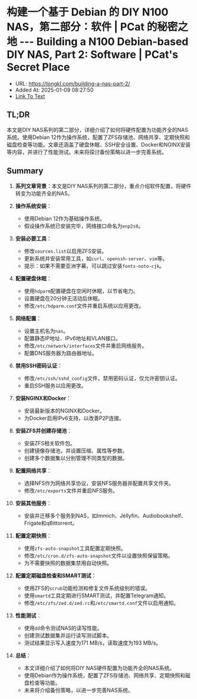 # 构建一个基于 Debian 的 DIY N100 NAS，第二部分：软件 | PCat 的秘密之地 --- Building a N100 Debian-based DIY NAS, Part 2: Software | PCat's Secret Place
- URL: https://tongkl.com/building-a-nas-part-2/
- Added At: 2025-01-09 08:27:50
- [Link To Text](2025-01-09-构建一个基于-debian-的-diy-n100-nas，第二部分：软件-pcat-的秘密之地-----building-a-n100-debian-based-diy-nas,-part-2-software-pcat's-secret-place_raw.md)

## TL;DR
本文是DIY NAS系列的第二部分，详细介绍了如何将硬件配置为功能齐全的NAS系统。使用Debian 12作为操作系统，配置了ZFS存储池、网络共享、定期快照和磁盘检查等功能。文章还涵盖了硬盘休眠、SSH安全设置、Docker和NGINX安装等内容，并进行了性能测试。未来将探讨备份策略以进一步完善系统。

## Summary
1. **系列文章背景**：本文是DIY NAS系列的第二部分，重点介绍软件配置，将硬件转变为功能齐全的NAS。

2. **操作系统安装**：
   - 使用Debian 12作为基础操作系统。
   - 假设操作系统已安装完毕，网络接口命名为`enp2s0`。

3. **安装必要工具**：
   - 修改`sources.list`以启用ZFS安装。
   - 更新系统并安装常用工具，如`curl`、`openssh-server`、`vim`等。
   - 提示：如果不需要亚洲字幕，可以跳过安装`fonts-noto-cjk`。

4. **配置硬盘休眠**：
   - 使用`hdparm`配置硬盘在空闲时休眠，以节省电力。
   - 设置硬盘在20分钟无活动后休眠。
   - 修改`/etc/hdparm.conf`文件并重启系统以应用更改。

5. **网络配置**：
   - 设置主机名为`nas`。
   - 配置静态IP地址、IPv6地址和VLAN接口。
   - 修改`/etc/network/interfaces`文件并重启网络服务。
   - 配置DNS服务器为路由器地址。

6. **禁用SSH密码认证**：
   - 修改`/etc/ssh/sshd_config`文件，禁用密码认证，仅允许密钥认证。
   - 重启SSH服务以应用更改。

7. **安装NGINX和Docker**：
   - 安装最新版本的NGINX和Docker。
   - 为Docker启用IPv6支持，以改善P2P连接。

8. **安装ZFS并创建存储池**：
   - 安装ZFS相关软件包。
   - 创建镜像存储池，并设置压缩、属性等参数。
   - 创建多个数据集以分别管理不同类型的数据。

9. **配置网络共享**：
   - 选择NFS作为网络共享协议，安装NFS服务器并配置共享文件夹。
   - 修改`/etc/exports`文件并重启NFS服务。

10. **安装其他服务**：
    - 安装并迁移多个服务到NAS，如Immich、Jellyfin、Audiobookshelf、Frigate和qBittorrent。

11. **配置定期快照**：
    - 使用`zfs-auto-snapshot`工具配置定期快照。
    - 修改`/etc/cron.d/zfs-auto-snapshot`文件以设置快照保留策略。
    - 为不需要快照的数据集禁用自动快照。

12. **配置定期磁盘检查和SMART测试**：
    - 使用ZFS的`scrub`功能检测和修复文件系统级别的错误。
    - 使用`smartd`工具定期进行SMART测试，并配置Telegram通知。
    - 修改`/etc/zfs/zed.d/zed.rc`和`/etc/smartd.conf`文件以启用通知。

13. **性能测试**：
    - 使用`dd`命令测试NAS的读写性能。
    - 创建测试数据集并运行读写测试脚本。
    - 测试结果显示写入速度为171 MB/s，读取速度为193 MB/s。

14. **总结**：
    - 本文详细介绍了如何将DIY NAS硬件配置为功能齐全的NAS系统。
    - 使用Debian作为操作系统，配置了ZFS存储池、网络共享、定期快照和磁盘检查等功能。
    - 未来将介绍备份策略，以进一步完善NAS系统。

